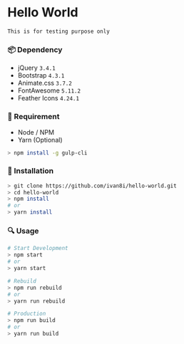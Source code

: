 # Hello World

    This is for testing purpose only

### 📦 Dependency
  - jQuery `3.4.1`
  - Bootstrap `4.3.1 `
  - Animate.css `3.7.2`
  - FontAwesome `5.11.2`
  - Feather Icons `4.24.1`

### 🧰 Requirement
  - Node / NPM
  - Yarn (Optional)

```bash
> npm install -g gulp-cli
```

### 📐 Installation
```bash
> git clone https://github.com/ivan8i/hello-world.git
> cd hello-world
> npm install
# or
> yarn install
```

### 🔍 Usage
```bash
# Start Development
> npm start
# or
> yarn start

# Rebuild
> npm run rebuild
# or
> yarn run rebuild

# Production
> npm run build
# or
> yarn run build
```
